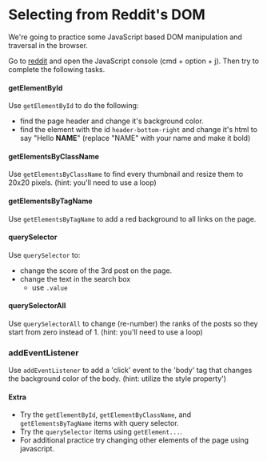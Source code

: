 # Selecting from Reddit's DOM

We're going to practice some JavaScript based DOM manipulation and traversal in the browser.

Go to [reddit](http://reddit.com) and open the JavaScript console (cmd + option + j). Then try to complete the following tasks.

#### getElementById

Use `getElementById` to do the following:

* find the page header and change it's background color.
* find the element with the id `header-bottom-right` and change it's html to say "Hello **NAME**" (replace "NAME" with your name and make it bold)


#### getElementsByClassName

Use `getElementsByClassName` to find every thumbnail and resize them to 20x20 pixels. (hint: you'll need to use a loop)


#### getElementsByTagName

Use `getElementsByTagName` to add a red background to all links on the page.


#### querySelector

Use `querySelector` to:

* change the score of the 3rd post on the page.
* change the text in the search box
  * use `.value`


#### querySelectorAll

Use `querySelectorAll` to change (re-number) the ranks of the posts so they start from zero instead of 1. (hint: you'll need to use a loop)

### addEventListener

Use `addEventListener` to add a 'click' event to the 'body' tag that changes the background color of the body. (hint: utilize the style property')

#### Extra

* Try the `getElementById`, `getElementByClassName`, and `getElementsByTagName` items with query selector.
* Try the `querySelector` items using `getElement...`.
* For additional practice try changing other elements of the page using javascript.

